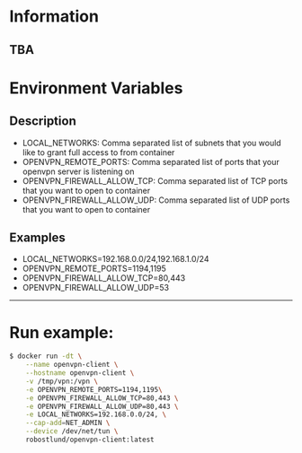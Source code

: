 
# Information
TBA
----------
# Environment Variables
## Description
- LOCAL_NETWORKS: Comma separated list of subnets that you would like to grant full access to from container
- OPENVPN_REMOTE_PORTS: Comma separated list of ports that your openvpn server is listening on
- OPENVPN_FIREWALL_ALLOW_TCP: Comma separated list of TCP ports that you want to open to container
- OPENVPN_FIREWALL_ALLOW_UDP: Comma separated list of UDP ports that you want to open to container
## Examples
- LOCAL_NETWORKS=192.168.0.0/24,192.168.1.0/24
- OPENVPN_REMOTE_PORTS=1194,1195
- OPENVPN_FIREWALL_ALLOW_TCP=80,443
- OPENVPN_FIREWALL_ALLOW_UDP=53

----------
# Run example:
```sh
$ docker run -dt \
    --name openvpn-client \
    --hostname openvpn-client \
    -v /tmp/vpn:/vpn \
    -e OPENVPN_REMOTE_PORTS=1194,1195\
    -e OPENVPN_FIREWALL_ALLOW_TCP=80,443 \
    -e OPENVPN_FIREWALL_ALLOW_UDP=80,443 \
    -e LOCAL_NETWORKS=192.168.0.0/24, \
    --cap-add=NET_ADMIN \
    --device /dev/net/tun \
    robostlund/openvpn-client:latest
```